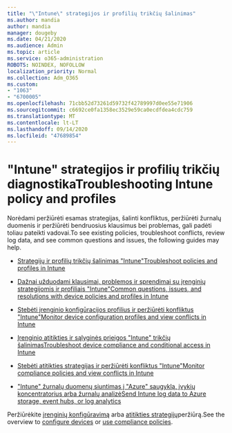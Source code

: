 ```yaml
---
title: "\"Intune\" strategijos ir profilių trikčių šalinimas"
ms.author: mandia
author: mandia
manager: dougeby
ms.date: 04/21/2020
ms.audience: Admin
ms.topic: article
ms.service: o365-administration
ROBOTS: NOINDEX, NOFOLLOW
localization_priority: Normal
ms.collection: Adm_O365
ms.custom:
- "1063"
- "6700005"
ms.openlocfilehash: 71cbb52d73261d59732f42789997d0ee55e71906
ms.sourcegitcommit: c6692ce0fa1358ec3529e59ca0ecdfdea4cdc759
ms.translationtype: MT
ms.contentlocale: lt-LT
ms.lasthandoff: 09/14/2020
ms.locfileid: "47689854"
---
```

# <a name="troubleshooting-intune-policy-and-profiles"></a><span data-ttu-id="4519a-102">"Intune" strategijos ir profilių trikčių diagnostika</span><span class="sxs-lookup"><span data-stu-id="4519a-102">Troubleshooting Intune policy and profiles</span></span>

<span data-ttu-id="4519a-103">Norėdami peržiūrėti esamas strategijas, šalinti konfliktus, peržiūrėti žurnalų duomenis ir peržiūrėti bendruosius klausimus bei problemas, gali padėti toliau pateikti vadovai.</span><span class="sxs-lookup"><span data-stu-id="4519a-103">To see existing policies, troubleshoot conflicts, review log data, and see common questions and issues, the following guides may help.</span></span>

- [<span data-ttu-id="4519a-104">Strategijų ir profilių trikčių šalinimas "Intune"</span><span class="sxs-lookup"><span data-stu-id="4519a-104">Troubleshoot policies and profiles in Intune</span></span>](https://docs.microsoft.com/mem/intune/configuration/troubleshoot-policies-in-microsoft-intune)

- [<span data-ttu-id="4519a-105">Dažnai užduodami klausimai, problemos ir sprendimai su įrenginių strategijomis ir profiliais "Intune"</span><span class="sxs-lookup"><span data-stu-id="4519a-105">Common questions, issues, and resolutions with device policies and profiles in Intune</span></span>](https://docs.microsoft.com/intune/device-profile-troubleshoot)

- [<span data-ttu-id="4519a-106">Stebėti įrenginio konfigūracijos profilius ir peržiūrėti konfliktus "Intune"</span><span class="sxs-lookup"><span data-stu-id="4519a-106">Monitor device configuration profiles and view conflicts in Intune</span></span>](https://docs.microsoft.com/intune/device-profile-monitor)

- [<span data-ttu-id="4519a-107">Įrenginio atitikties ir sąlyginės prieigos "Intune" trikčių šalinimas</span><span class="sxs-lookup"><span data-stu-id="4519a-107">Troubleshoot device compliance and conditional access in Intune</span></span>](https://docs.microsoft.com/intune/troubleshoot-conditional-access)

- [<span data-ttu-id="4519a-108">Stebėti atitikties strategijas ir peržiūrėti konfliktus "Intune"</span><span class="sxs-lookup"><span data-stu-id="4519a-108">Monitor compliance policies and view conflicts in Intune</span></span>](https://docs.microsoft.com/intune/compliance-policy-monitor)

- [<span data-ttu-id="4519a-109">"Intune" žurnalų duomenų siuntimas į "Azure" saugyklą, įvykių koncentratorius arba žurnalų analizė</span><span class="sxs-lookup"><span data-stu-id="4519a-109">Send Intune log data to Azure storage, event hubs, or log analytics</span></span>](https://docs.microsoft.com/intune/review-logs-using-azure-monitor)

<span data-ttu-id="4519a-110">Peržiūrėkite [įrenginių konfigūravimą](https://docs.microsoft.com/intune/device-profiles) arba [atitikties strategijų](https://docs.microsoft.com/intune/device-compliance-get-started)peržiūrą.</span><span class="sxs-lookup"><span data-stu-id="4519a-110">See the overview to [configure devices](https://docs.microsoft.com/intune/device-profiles) or [use compliance policies](https://docs.microsoft.com/intune/device-compliance-get-started).</span></span>
